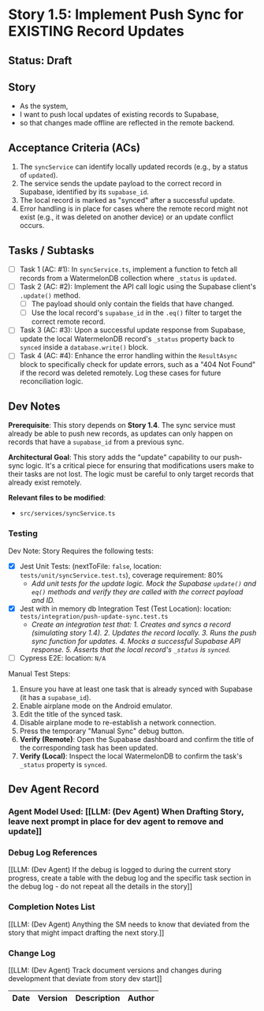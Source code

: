 # Story 1.5: Implement Push Sync for EXISTING Record Updates

## Status: Draft

## Story

- As the system,
- I want to push local updates of existing records to Supabase,
- so that changes made offline are reflected in the remote backend.

## Acceptance Criteria (ACs)

1.  The `syncService` can identify locally updated records (e.g., by a status of `updated`).
2.  The service sends the update payload to the correct record in Supabase, identified by its `supabase_id`.
3.  The local record is marked as "synced" after a successful update.
4.  Error handling is in place for cases where the remote record might not exist (e.g., it was deleted on another device) or an update conflict occurs.

## Tasks / Subtasks

- [ ] Task 1 (AC: #1): In `syncService.ts`, implement a function to fetch all records from a WatermelonDB collection where `_status` is `updated`.
- [ ] Task 2 (AC: #2): Implement the API call logic using the Supabase client's `.update()` method.
    - [ ] The payload should only contain the fields that have changed.
    - [ ] Use the local record's `supabase_id` in the `.eq()` filter to target the correct remote record.
- [ ] Task 3 (AC: #3): Upon a successful update response from Supabase, update the local WatermelonDB record's `_status` property back to `synced` inside a `database.write()` block.
- [ ] Task 4 (AC: #4): Enhance the error handling within the `ResultAsync` block to specifically check for update errors, such as a "404 Not Found" if the record was deleted remotely. Log these cases for future reconciliation logic.

## Dev Notes

**Prerequisite**: This story depends on **Story 1.4**. The sync service must already be able to push new records, as updates can only happen on records that have a `supabase_id` from a previous sync.

**Architectural Goal**: This story adds the "update" capability to our push-sync logic. It's a critical piece for ensuring that modifications users make to their tasks are not lost. The logic must be careful to only target records that already exist remotely.

**Relevant files to be modified**:
* `src/services/syncService.ts`

### Testing

Dev Note: Story Requires the following tests:
- [x] Jest Unit Tests: (nextToFile: `false`, location: `tests/unit/syncService.test.ts`), coverage requirement: 80%
    -   *Add unit tests for the update logic. Mock the Supabase `update()` and `eq()` methods and verify they are called with the correct payload and ID.*
- [x] Jest with in memory db Integration Test (Test Location): location: `tests/integration/push-update-sync.test.ts`
    -   *Create an integration test that: 1. Creates and syncs a record (simulating story 1.4). 2. Updates the record locally. 3. Runs the push sync function for updates. 4. Mocks a successful Supabase API response. 5. Asserts that the local record's `_status` is `synced`.*
- [ ] Cypress E2E: location: `N/A`

Manual Test Steps:
1.  Ensure you have at least one task that is already synced with Supabase (it has a `supabase_id`).
2.  Enable airplane mode on the Android emulator.
3.  Edit the title of the synced task.
4.  Disable airplane mode to re-establish a network connection.
5.  Press the temporary "Manual Sync" debug button.
6.  **Verify (Remote)**: Open the Supabase dashboard and confirm the title of the corresponding task has been updated.
7.  **Verify (Local)**: Inspect the local WatermelonDB to confirm the task's `_status` property is `synced`.

## Dev Agent Record

### Agent Model Used: [[LLM: (Dev Agent) When Drafting Story, leave next prompt in place for dev agent to remove and update]]

### Debug Log References

[[LLM: (Dev Agent) If the debug is logged to during the current story progress, create a table with the debug log and the specific task section in the debug log - do not repeat all the details in the story]]

### Completion Notes List

[[LLM: (Dev Agent) Anything the SM needs to know that deviated from the story that might impact drafting the next story.]]

### Change Log

[[LLM: (Dev Agent) Track document versions and changes during development that deviate from story dev start]]

| Date | Version | Description | Author |
| :--- | :------ | :---------- | :----- |